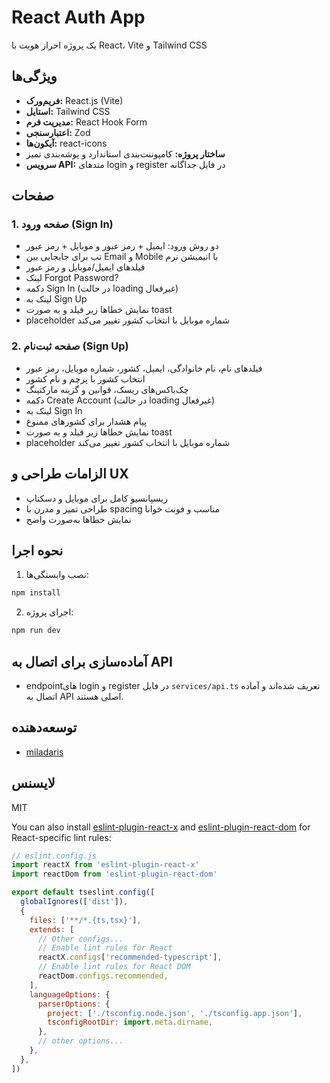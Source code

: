 
# React Auth App

یک پروژه احراز هویت با React، Vite و Tailwind CSS 

## ویژگی‌ها
- **فریم‌ورک:** React.js (Vite)
- **استایل:** Tailwind CSS
- **مدیریت فرم:** React Hook Form
- **اعتبارسنجی:** Zod
- **آیکون‌ها:** react-icons
- **ساختار پروژه:** کامپوننت‌بندی استاندارد و پوشه‌بندی تمیز
- **سرویس API:** متدهای login و register در فایل جداگانه

## صفحات
### 1. صفحه ورود (Sign In)
- دو روش ورود: ایمیل + رمز عبور و موبایل + رمز عبور
- تب برای جابجایی بین Email و Mobile با انیمیشن نرم
- فیلدهای ایمیل/موبایل و رمز عبور
- لینک Forgot Password?
- دکمه Sign In (در حالت loading غیرفعال)
- لینک به Sign Up
- نمایش خطاها زیر فیلد و به صورت toast
- placeholder شماره موبایل با انتخاب کشور تغییر می‌کند

### 2. صفحه ثبت‌نام (Sign Up)
- فیلدهای نام، نام خانوادگی، ایمیل، کشور، شماره موبایل، رمز عبور
- انتخاب کشور با پرچم و نام کشور
- چک‌باکس‌های ریسک، قوانین و گزینه مارکتینگ
- دکمه Create Account (در حالت loading غیرفعال)
- لینک به Sign In
- پیام هشدار برای کشورهای ممنوع
- نمایش خطاها زیر فیلد و به صورت toast
- placeholder شماره موبایل با انتخاب کشور تغییر می‌کند

## الزامات طراحی و UX
- ریسپانسیو کامل برای موبایل و دسکتاپ
- طراحی تمیز و مدرن با spacing مناسب و فونت خوانا
- نمایش خطاها به‌صورت واضح

## نحوه اجرا
1. نصب وابستگی‌ها:
  ```bash
  npm install
  ```
2. اجرای پروژه:
  ```bash
  npm run dev
  ```

## آماده‌سازی برای اتصال به API
- endpointهای login و register در فایل `services/api.ts` تعریف شده‌اند و آماده اتصال به API اصلی هستند.

## توسعه‌دهنده
- [miladaris](https://github.com/miladaris)

## لایسنس
MIT

You can also install [eslint-plugin-react-x](https://github.com/Rel1cx/eslint-react/tree/main/packages/plugins/eslint-plugin-react-x) and [eslint-plugin-react-dom](https://github.com/Rel1cx/eslint-react/tree/main/packages/plugins/eslint-plugin-react-dom) for React-specific lint rules:

```js
// eslint.config.js
import reactX from 'eslint-plugin-react-x'
import reactDom from 'eslint-plugin-react-dom'

export default tseslint.config([
  globalIgnores(['dist']),
  {
    files: ['**/*.{ts,tsx}'],
    extends: [
      // Other configs...
      // Enable lint rules for React
      reactX.configs['recommended-typescript'],
      // Enable lint rules for React DOM
      reactDom.configs.recommended,
    ],
    languageOptions: {
      parserOptions: {
        project: ['./tsconfig.node.json', './tsconfig.app.json'],
        tsconfigRootDir: import.meta.dirname,
      },
      // other options...
    },
  },
])
```
